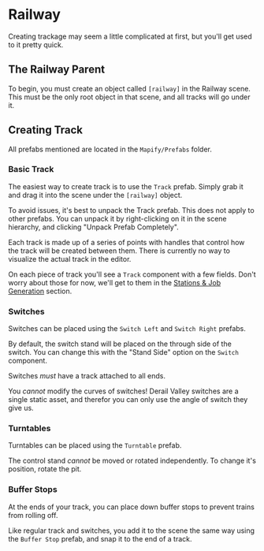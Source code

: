 # Railway

Creating trackage may seem a little complicated at first, but you'll get used to it pretty quick.

## The Railway Parent

To begin, you must create an object called `[railway]` in the Railway scene.
This must be the only root object in that scene, and all tracks will go under it.

## Creating Track

All prefabs mentioned are located in the `Mapify/Prefabs` folder.

### Basic Track
The easiest way to create track is to use the `Track` prefab.
Simply grab it and drag it into the scene under the `[railway]` object.

To avoid issues, it's best to unpack the Track prefab. This does not apply to other prefabs.
You can unpack it by right-clicking on it in the scene hierarchy, and clicking "Unpack Prefab Completely".

Each track is made up of a series of points with handles that control how the track will be created between them.
There is currently no way to visualize the actual track in the editor.

On each piece of track you'll see a `Track` component with a few fields.
Don't worry about those for now, we'll get to them in the [Stations & Job Generation](stations.md) section.

### Switches
Switches can be placed using the `Switch Left` and `Switch Right` prefabs.

By default, the switch stand will be placed on the through side of the switch.
You can change this with the "Stand Side" option on the `Switch` component.

Switches *must* have a track attached to all ends.

You *cannot* modify the curves of switches!
Derail Valley switches are a single static asset, and therefor you can only use the angle of switch they give us.

### Turntables
Turntables can be placed using the `Turntable` prefab.

The control stand *cannot* be moved or rotated independently.
To change it's position, rotate the pit.

### Buffer Stops
At the ends of your track, you can place down buffer stops to prevent trains from rolling off.

Like regular track and switches, you add it to the scene the same way using the `Buffer Stop` prefab, and snap it to the end of a track.
